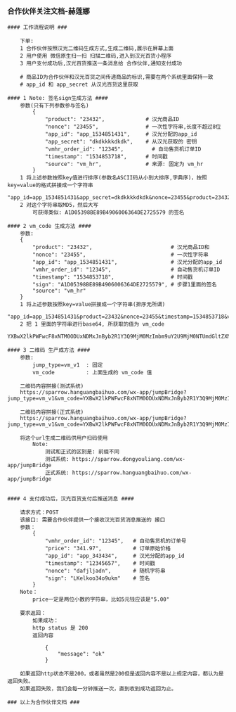 ### 合作伙伴关注文档-赫莲娜 ###
    #### 工作流程说明 ###

        下单:
        1 合作伙伴按照汉光二维码生成方式,生成二维码,展示在屏幕上面
        2 用户使用 微信原生扫一扫 扫描二维码,进入到汉光百货小程序
        3 用户支付成功后,汉光百货推送一条消息给 合作伙伴,通知支付成功

        # 商品ID为合作伙伴和汉光百货之间传递商品的标识,需要在两个系统里面保持一致
        # app_id 和 app_secret 从汉光百货这里获取

    #### 1 Note: 签名sign生成方法 ####
        参数(只有下列参数参与签名)
            {
                "product": "23432",             # 汉光商品ID
                "nonce": "23455",               # 一次性字符串,长度不超过8位
                "app_id": "app_1534851431",     # 汉光分配的app_id
                "app_secret": "dkdkkkkdkdk",    # 从汉光获取的 密钥
                "vmhr_order_id": "12345",         # 自动售货机订单ID
                "timestamp": "1534853718",      # 时间戳
                "source": "vm_hr",              # 来源: 固定为 vm_hr
            }
        1 将上述参数按照key值进行排序(参数名ASCII码从小到大排序,字典序)，按照key=value的格式拼接成一个字符串
            "app_id=app_1534851431&app_secret=dkdkkkkdkdk&nonce=23455&product=23432&timestamp=1534853718&vmhr_order_id=12345&source=vm_hr"
        2 对这个字符串取MD5，然后大写
            可获得类似: A1D05398BE89B4906006364DE2725579 的签名

    #### 2 vm_code 生成方法 ####
        参数:
        {
            "product": "23432",                         # 汉光商品ID和
            "nonce": "23455",                           # 一次性字符串
            "app_id": "app_1534851431",                 # 汉光分配的app_id
            "vmhr_order_id": "12345",                   # 自动售货机订单ID
            "timestamp": "1534853718",                  # 时间戳
            "sign": "A1D05398BE89B4906006364DE2725579", # 步骤1里面的签名
            "source": "vm_hr"
        }
        1 将上述参数按照key=value拼接成一个字符串(排序无所谓)
            "app_id=app_1534851431&product=23432&nonce=23455&timestamp=1534853718&vmhr_order_id=12345&source=vm_hr&sign=A1D05398BE89B4906006364DE2725579"
        2 把 1 里面的字符串进行base64, 所获取的值为 vm_code
            YXBwX2lkPWFwcF8xNTM0ODUxNDMxJnByb2R1Y3Q9MjM0MzImbm9uY2U9MjM0NTUmdGltZXN0YW1wPTE1MzQ4NTM3MTgmdm1fb3JkZXJfaWQ9MTIzNDUmc291cmNlPXZtX2hyJnNpZ249QTFEMDUzOThCRTg5QjQ5MDYwMDYzNjRERTI3MjU1Nzk=

    #### 3 二维码 生产成方法 ####
        参数:
            jump_type=vm_v1  : 固定
            vm_code          : 上面生成的 vm_code 值

        二维码内容拼接(测试系统)
        https://sparrow.hanguangbaihuo.com/wx-app/jumpBridge?jump_type=vm_v1&vm_code=YXBwX2lkPWFwcF8xNTM0ODUxNDMxJnByb2R1Y3Q9MjM0MzImbm9uY2U9MjM0NTUmdGltZXN0YW1wPTE1MzQ4NTM3MTgmdm1fb3JkZXJfaWQ9MTIzNDUmc291cmNlPXZtX2hyJnNpZ249QTFEMDUzOThCRTg5QjQ5MDYwMDYzNjRERTI3MjU1Nzk=

        二维码内容拼接(正式系统)
        https://sparrow.hanguangbaihuo.com/wx-app/jumpBridge?jump_type=vm_v1&vm_code=YXBwX2lkPWFwcF8xNTM0ODUxNDMxJnByb2R1Y3Q9MjM0MzImbm9uY2U9MjM0NTUmdGltZXN0YW1wPTE1MzQ4NTM3MTgmdm1fb3JkZXJfaWQ9MTIzNDUmc291cmNlPXZtX2hyJnNpZ249QTFEMDUzOThCRTg5QjQ5MDYwMDYzNjRERTI3MjU1Nzk=

        将这个url生成二维码供用户扫码使用
            Note:
                测试和正式的区别是: 前缀不同
                测试系统: https://sparrow.dongyouliang.com/wx-app/jumpBridge
                正式系统: https://sparrow.hanguangbaihuo.com/wx-app/jumpBridge


    #### 4 支付成功后，汉光百货支付后推送消息 ####

        请求方式：POST
        该接口: 需要合作伙伴提供一个接收汉光百货消息推送的 接口
        参数：
            {
                "vmhr_order_id": "12345",   # 自动售货机的订单号
                "price": "341.97",          # 订单原始价格
                "app_id": "app_343434",     # 汉光分配的app_id
                "timestamp": "12345657",    # 时间戳
                "nonce": "dafjljadn",       # 随机字符串
                "sign": "LKelkoo34o9ukm"    # 签名
            }
        Note：
            price一定是两位小数的字符串，比如5元钱应该是"5.00"

        要求返回：
            如果成功：
            http status 是 200
            返回内容

                {
                    "message": "ok"
                }

        如果返回http状态不是200，或者虽然是200但是返回内容不是以上规定内容，都认为是返回失败。
        如果返回失败，我们会每一分钟推送一次，直到收到成功返回为止。

    ### 以上为合作伙伴文档 ###
